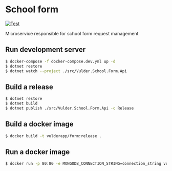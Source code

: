 # School form
[![Test](https://github.com/VulderApp/SchoolForm/actions/workflows/test.yml/badge.svg)](https://github.com/VulderApp/SchoolForm/actions/workflows/test.yml)

Microservice responsible for school form request management

## Run development server
```bash
$ docker-compose -f docker-compose.dev.yml up -d
$ dotnet restore
$ dotnet watch --project ./src/Vulder.School.Form.Api
```

## Build a release
```bash
$ dotnet restore
$ dotnet build
$ dotnet publish ./src/Vulder.School.Form.Api -c Release
```

## Build a docker image
```bash
$ docker build -t vulderapp/form:release .
```
## Run a docker image
```bash
$ docker run -p 80:80 -e MONGODB_CONNECTION_STRING=connection_string vulderapp/form:release
```